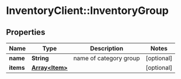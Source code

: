 # InventoryClient::InventoryGroup

## Properties
Name | Type | Description | Notes
------------ | ------------- | ------------- | -------------
**name** | **String** | name of category group | [optional] 
**items** | [**Array&lt;Item&gt;**](Item.md) |  | [optional] 


